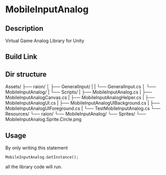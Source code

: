 # MobileInputAnalog

## Description
Virtual Game Analog Library for Unity

## Build Link
[Link]: https://github.com/jmsrsd/MobileInputAnalog/raw/master/Build/Raion.MobileInputAnalog.unitypackage

## Dir structure
Assets/
├── raion/
│   ├── GeneralInput/
|   |   └── GeneralInput.cs
│   └── MobileInputAnalog/
|       └── Scripts/
|           ├── MobileInputAnalog.cs
|           ├── MobileInputAnalogCanvas.cs
|           ├── MobileInputAnalogHelper.cs
|           ├── MobileInputAnalogUI.cs
|           ├── MobileInputAnalogUIBackground.cs
|           ├── MobileInputAnalogUIForeground.cs
|           └── TestMobileInputAnalog.cs
└── Resources/
    └── raion/
        └── MobileInputAnalog/
            └── Sprites/
                └── MobileInputAnalog.Sprite.Circle.png

## Usage
By only writing this statement
```
MobileInputAnalog.GetInstance();
```
all the library code will run.
